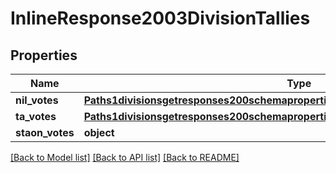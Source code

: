 # InlineResponse2003DivisionTallies

## Properties
Name | Type | Description | Notes
------------ | ------------- | ------------- | -------------
**nil_votes** | [**Paths1divisionsgetresponses200schemapropertiesresultsitemsdefinitionsmemberTally**](Paths1divisionsgetresponses200schemapropertiesresultsitemsdefinitionsmemberTally.md) |  | 
**ta_votes** | [**Paths1divisionsgetresponses200schemapropertiesresultsitemsdefinitionsmemberTally**](Paths1divisionsgetresponses200schemapropertiesresultsitemsdefinitionsmemberTally.md) |  | 
**staon_votes** | **object** |  | [optional] 

[[Back to Model list]](../README.md#documentation-for-models) [[Back to API list]](../README.md#documentation-for-api-endpoints) [[Back to README]](../README.md)


